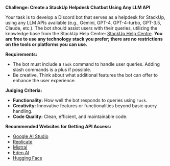 **Challenge: Create a StackUp Helpdesk Chatbot Using Any LLM API**

Your task is to develop a Discord bot that serves as a helpdesk for StackUp, using any LLM APIs available (e.g., Gemini, GPT-4, GPT-4-turbo, GPT-3.5, Claude, etc.). The bot should assist users with their queries, utilizing the knowledge base from the StackUp Help Centre: [StackUp Help Centre](https://stackuphelpcentre.zendesk.com/hc/en-us). **You are free to use any technology stack you prefer; there are no restrictions on the tools or platforms you can use.**

**Requirements:**
- The bot must include a `!ask` command to handle user queries. Adding slash commands is a plus if possible.
- Be creative, Think about what additional features the bot can offer to enhance the user experience.

**Judging Criteria:**
- **Functionality:** How well the bot responds to queries using `!ask`.
- **Creativity:** Innovative features or functionalities beyond basic query handling.
- **Code Quality:** Clean, efficient, and maintainable code.

**Recommended Websites for Getting API Access:**
- [Google AI Studio](https://aistudio.google.com/app/apikey)
- [Replicate](https://replicate.com/)
- [Mistral](https://console.mistral.ai/)
- [Eden AI](https://www.edenai.co/)
- [Hugging Face](https://huggingface.co/)
